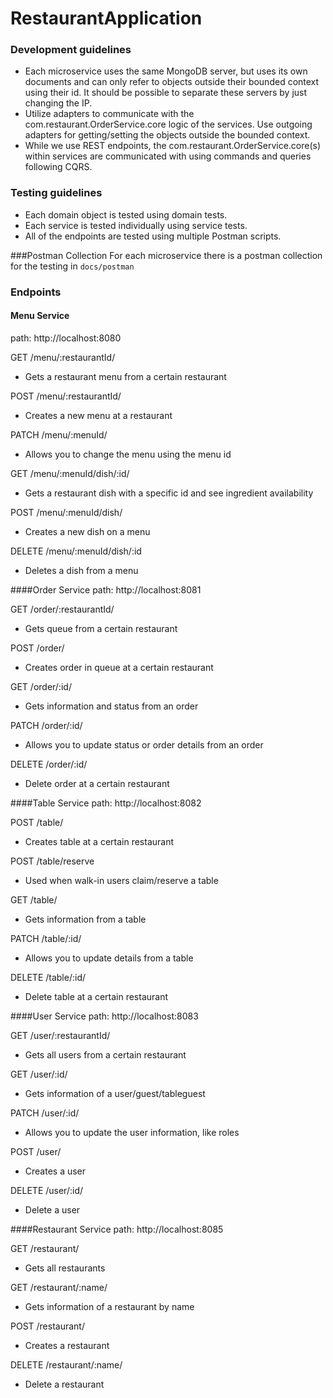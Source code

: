 # RestaurantApplication


### Development guidelines
- Each microservice uses the same MongoDB server, but uses its own documents and can only refer to objects outside their bounded context using their id. It should be possible to separate these servers by just changing the IP.
- Utilize adapters to communicate with the com.restaurant.OrderService.core logic of the services. Use outgoing adapters for getting/setting the objects outside the bounded context.
- While we use REST endpoints, the com.restaurant.OrderService.core(s) within services are communicated with using commands and queries following CQRS.


### Testing guidelines
- Each domain object is tested using domain tests.
- Each service is tested individually using service tests.
- All of the endpoints are tested using multiple Postman scripts.

###Postman Collection 
For each microservice there is a postman collection for the testing in `docs/postman`

### Endpoints
#### Menu Service
path: http://localhost:8080 

GET /menu/:restaurantId/ 
- Gets a restaurant menu from a certain restaurant 

POST /menu/:restaurantId/ 

- Creates a new menu at a restaurant

PATCH /menu/:menuId/

- Allows you to change the menu using the menu id 

GET /menu/:menuId/dish/:id/

- Gets a restaurant dish with a specific id and see ingredient availability

POST /menu/:menuId/dish/

- Creates a new dish on a menu

DELETE /menu/:menuId/dish/:id
- Deletes a dish from a menu

####Order Service
path: http://localhost:8081

GET /order/:restaurantId/ 

- Gets queue from a certain restaurant

POST /order/ 

- Creates order in queue at a certain restaurant

GET /order/:id/

- Gets information and status from an order

PATCH /order/:id/

- Allows you to update status or order details from an order

DELETE /order/:id/

- Delete order at a certain restaurant

####Table Service
path: http://localhost:8082

POST /table/

- Creates table at a certain restaurant

POST /table/reserve 

- Used when walk-in users claim/reserve a table

GET /table/

- Gets information from a table

PATCH /table/:id/

- Allows you to update details from a table

DELETE /table/:id/

- Delete table at a certain restaurant


####User Service
path: http://localhost:8083 

GET /user/:restaurantId/
- Gets all users from a certain restaurant

GET /user/:id/
- Gets information of a user/guest/tableguest

PATCH /user/:id/
- Allows you to update the user information, like roles 

POST /user/
- Creates a user

DELETE /user/:id/
- Delete a user


####Restaurant Service
path: http://localhost:8085 

GET /restaurant/
- Gets all restaurants

GET /restaurant/:name/
- Gets information of a restaurant by name

POST /restaurant/
- Creates a restaurant

DELETE /restaurant/:name/
- Delete a restaurant

